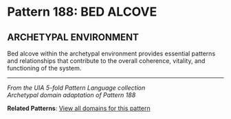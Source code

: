 # Pattern 188: BED ALCOVE

## ARCHETYPAL ENVIRONMENT

Bed alcove within the archetypal environment provides essential patterns and relationships that contribute to the overall coherence, vitality, and functioning of the system.

---

*From the UIA 5-fold Pattern Language collection*  
*Archetypal domain adaptation of Pattern 188*

**Related Patterns**: [View all domains for this pattern](../../UIA/md/T188%20BED%20ALCOVE.md)
